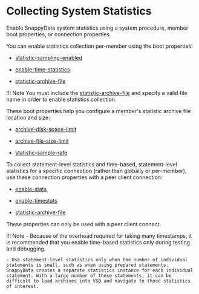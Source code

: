 # Collecting System Statistics

Enable SnappyData system statistics using a system procedure, member boot properties, or connection properties.

You can enable statistics collection per-member using the boot properties:

-   [statistic-sampling-enabled](../reference/configuration_parameters/statistic-sampling-enabled.md)

-   [enable-time-statistics](../reference/configuration_parameters/enable-time-statistics.md)

-   [statistic-archive-file](../reference/configuration_parameters/statistic-archive-file.md)

!!! Note
	You must include the [statistic-archive-file](../reference/configuration_parameters/statistic-archive-file.md) and specify a valid file name in order to enable statistics collection.</p>
These boot properties help you configure a member's statistic archive file location and size:

-   [archive-disk-space-limit](../reference/configuration_parameters/archive-disk-space-limit.md)

-   [archive-file-size-limit](../reference/configuration_parameters/archive-file-size-limit.md)

-   [statistic-sample-rate](../reference/configuration_parameters/statistic-sample-rate.md)

To collect statement-level statistics and time-based, statement-level statistics for a specific connection (rather than globally or per-member), use these connection properties with a peer client connection:

-   [enable-stats](../reference/configuration_parameters/enable-stats.md)

-   [enable-timestats](../reference/configuration_parameters/enable-timestats.md)

-   [statistic-archive-file](../reference/configuration_parameters/statistic-archive-file.md)

These properties can only be used with a peer client connect.

!!! Note
	- Because of the overhead required for taking many timestamps, it is recommended that you enable time-based statistics only during testing and debugging. 

	- Use statement-level statistics only when the number of individual statements is small, such as when using prepared statements. SnappyData creates a separate statistics instance for each individual statement. With a large number of these statements, it can be difficult to load archives into VSD and navigate to those statistics of interest. 

